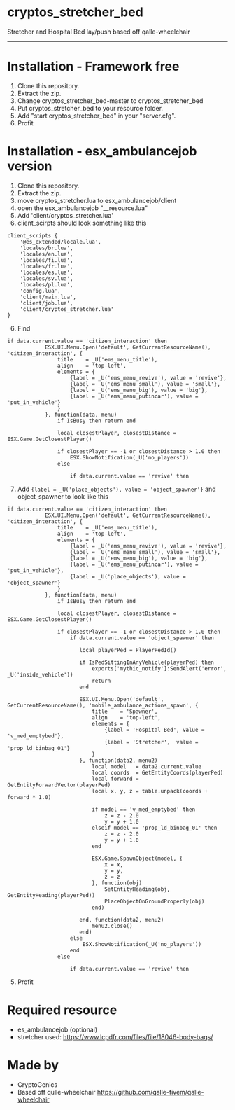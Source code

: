 # cryptos_stretcher_bed
Stretcher and Hospital Bed lay/push based off qalle-wheelchair
___

# Installation - Framework free
1. Clone this repository.
2. Extract the zip.
3. Change cryptos_stretcher_bed-master to cryptos_stretcher_bed
3. Put cryptos_stretcher_bed to your resource folder.
4. Add "start cryptos_stretcher_bed" in your "server.cfg".
5. Profit

# Installation - esx_ambulancejob version
1. Clone this repository.
2. Extract the zip.
3. move cryptos_stretcher.lua to esx_ambulancejob/client
3. open the esx_ambulancejob "__resource.lua"
4. Add 'client/cryptos_stretcher.lua'
5. client_scirpts should look something like this
```
client_scripts {
	'@es_extended/locale.lua',
	'locales/br.lua',
	'locales/en.lua',
	'locales/fi.lua',
	'locales/fr.lua',
	'locales/es.lua',
	'locales/sv.lua',
	'locales/pl.lua',
	'config.lua',
	'client/main.lua',
	'client/job.lua',
	'client/cryptos_stretcher.lua'
}
```
6. Find 
```
if data.current.value == 'citizen_interaction' then
			ESX.UI.Menu.Open('default', GetCurrentResourceName(), 'citizen_interaction', {
				title    = _U('ems_menu_title'),
				align    = 'top-left',
				elements = {
					{label = _U('ems_menu_revive'), value = 'revive'},
					{label = _U('ems_menu_small'), value = 'small'},
					{label = _U('ems_menu_big'), value = 'big'},
					{label = _U('ems_menu_putincar'), value = 'put_in_vehicle'}
				}
			}, function(data, menu)
				if IsBusy then return end

				local closestPlayer, closestDistance = ESX.Game.GetClosestPlayer()

				if closestPlayer == -1 or closestDistance > 1.0 then
					ESX.ShowNotification(_U('no_players'))
				else

					if data.current.value == 'revive' then
```
7. Add 
```{label = _U('place_objects'), value = 'object_spawner'}```
and object_spawner to look like this
```
if data.current.value == 'citizen_interaction' then
			ESX.UI.Menu.Open('default', GetCurrentResourceName(), 'citizen_interaction', {
				title    = _U('ems_menu_title'),
				align    = 'top-left',
				elements = {
					{label = _U('ems_menu_revive'), value = 'revive'},
					{label = _U('ems_menu_small'), value = 'small'},
					{label = _U('ems_menu_big'), value = 'big'},
					{label = _U('ems_menu_putincar'), value = 'put_in_vehicle'},
					{label = _U('place_objects'), value = 'object_spawner'}
				}
			}, function(data, menu)
				if IsBusy then return end

				local closestPlayer, closestDistance = ESX.Game.GetClosestPlayer()

				if closestPlayer == -1 or closestDistance > 1.0 then
					if data.current.value == 'object_spawner' then
   
					   local playerPed = PlayerPedId()
				   
					   if IsPedSittingInAnyVehicle(playerPed) then
						   exports['mythic_notify']:SendAlert('error', _U('inside_vehicle'))
						   return
					   end
				   
					   ESX.UI.Menu.Open('default', GetCurrentResourceName(), 'mobile_ambulance_actions_spawn', {
						   title    = 'Spawner',
						   align    = 'top-left',
						   elements = {
							   {label = 'Hospital Bed', value = 'v_med_emptybed'},
							   {label = 'Stretcher',  value = 'prop_ld_binbag_01'}
						   }
					   }, function(data2, menu2)
						   local model   = data2.current.value
						   local coords  = GetEntityCoords(playerPed)
						   local forward = GetEntityForwardVector(playerPed)
						   local x, y, z = table.unpack(coords + forward * 1.0)
				   
						   if model == 'v_med_emptybed' then
							   z = z - 2.0
							   y = y + 1.0
						   elseif model == 'prop_ld_binbag_01' then
							   z = z - 2.0
							   y = y + 1.0
						   end
				   
						   ESX.Game.SpawnObject(model, {
							   x = x,
							   y = y,
							   z = z
						   }, function(obj)
							   SetEntityHeading(obj, GetEntityHeading(playerPed))
							   PlaceObjectOnGroundProperly(obj)
						   end)
				   
					   end, function(data2, menu2)
						   menu2.close()
					   end)
					else
						ESX.ShowNotification(_U('no_players'))
					end
				else

					if data.current.value == 'revive' then
```
5. Profit

# Required resource
- es_ambulancejob (optional)
- stretcher used: https://www.lcpdfr.com/files/file/18046-body-bags/

# Made by
- CryptoGenics
- Based off qulle-wheelchair https://github.com/qalle-fivem/qalle-wheelchair
